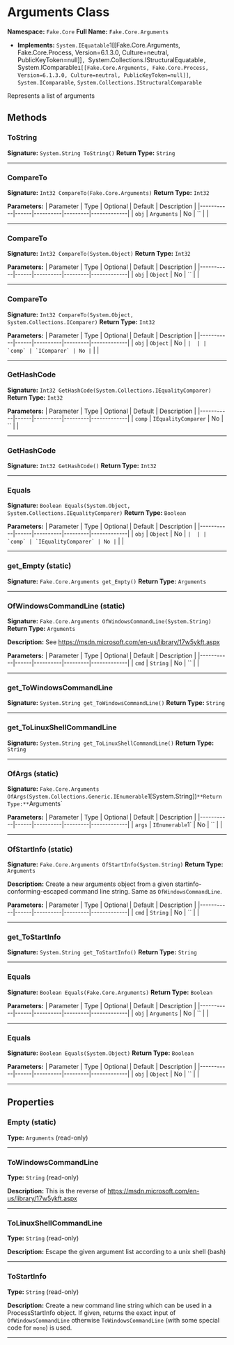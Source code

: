 # Arguments Class

**Namespace:** `Fake.Core`
**Full Name:** `Fake.Core.Arguments`
- **Implements:** `System.IEquatable`1[[Fake.Core.Arguments, Fake.Core.Process, Version=6.1.3.0, Culture=neutral, PublicKeyToken=null]]`, `System.Collections.IStructuralEquatable`, `System.IComparable`1[[Fake.Core.Arguments, Fake.Core.Process, Version=6.1.3.0, Culture=neutral, PublicKeyToken=null]]`, `System.IComparable`, `System.Collections.IStructuralComparable`

Represents a list of arguments

## Methods

### ToString

**Signature:** `System.String ToString()`
**Return Type:** `String`

---

### CompareTo

**Signature:** `Int32 CompareTo(Fake.Core.Arguments)`
**Return Type:** `Int32`

**Parameters:**
| Parameter | Type | Optional | Default | Description |
|-----------|------|----------|---------|-------------|
| `obj` | `Arguments` | No | `` |  |

---

### CompareTo

**Signature:** `Int32 CompareTo(System.Object)`
**Return Type:** `Int32`

**Parameters:**
| Parameter | Type | Optional | Default | Description |
|-----------|------|----------|---------|-------------|
| `obj` | `Object` | No | `` |  |

---

### CompareTo

**Signature:** `Int32 CompareTo(System.Object, System.Collections.IComparer)`
**Return Type:** `Int32`

**Parameters:**
| Parameter | Type | Optional | Default | Description |
|-----------|------|----------|---------|-------------|
| `obj` | `Object` | No | `` |  |
| `comp` | `IComparer` | No | `` |  |

---

### GetHashCode

**Signature:** `Int32 GetHashCode(System.Collections.IEqualityComparer)`
**Return Type:** `Int32`

**Parameters:**
| Parameter | Type | Optional | Default | Description |
|-----------|------|----------|---------|-------------|
| `comp` | `IEqualityComparer` | No | `` |  |

---

### GetHashCode

**Signature:** `Int32 GetHashCode()`
**Return Type:** `Int32`

---

### Equals

**Signature:** `Boolean Equals(System.Object, System.Collections.IEqualityComparer)`
**Return Type:** `Boolean`

**Parameters:**
| Parameter | Type | Optional | Default | Description |
|-----------|------|----------|---------|-------------|
| `obj` | `Object` | No | `` |  |
| `comp` | `IEqualityComparer` | No | `` |  |

---

### get_Empty (static)

**Signature:** `Fake.Core.Arguments get_Empty()`
**Return Type:** `Arguments`

---

### OfWindowsCommandLine (static)

**Signature:** `Fake.Core.Arguments OfWindowsCommandLine(System.String)`
**Return Type:** `Arguments`

**Description:** See https://msdn.microsoft.com/en-us/library/17w5ykft.aspx

**Parameters:**
| Parameter | Type | Optional | Default | Description |
|-----------|------|----------|---------|-------------|
| `cmd` | `String` | No | `` |  |

---

### get_ToWindowsCommandLine

**Signature:** `System.String get_ToWindowsCommandLine()`
**Return Type:** `String`

---

### get_ToLinuxShellCommandLine

**Signature:** `System.String get_ToLinuxShellCommandLine()`
**Return Type:** `String`

---

### OfArgs (static)

**Signature:** `Fake.Core.Arguments OfArgs(System.Collections.Generic.IEnumerable`1[System.String])`
**Return Type:** `Arguments`

**Parameters:**
| Parameter | Type | Optional | Default | Description |
|-----------|------|----------|---------|-------------|
| `args` | `IEnumerable`1` | No | `` |  |

---

### OfStartInfo (static)

**Signature:** `Fake.Core.Arguments OfStartInfo(System.String)`
**Return Type:** `Arguments`

**Description:** Create a new arguments object from a given startinfo-conforming-escaped command line string.
 Same as `OfWindowsCommandLine`.

**Parameters:**
| Parameter | Type | Optional | Default | Description |
|-----------|------|----------|---------|-------------|
| `cmd` | `String` | No | `` |  |

---

### get_ToStartInfo

**Signature:** `System.String get_ToStartInfo()`
**Return Type:** `String`

---

### Equals

**Signature:** `Boolean Equals(Fake.Core.Arguments)`
**Return Type:** `Boolean`

**Parameters:**
| Parameter | Type | Optional | Default | Description |
|-----------|------|----------|---------|-------------|
| `obj` | `Arguments` | No | `` |  |

---

### Equals

**Signature:** `Boolean Equals(System.Object)`
**Return Type:** `Boolean`

**Parameters:**
| Parameter | Type | Optional | Default | Description |
|-----------|------|----------|---------|-------------|
| `obj` | `Object` | No | `` |  |

---

## Properties

### Empty (static)

**Type:** `Arguments` (read-only)

---

### ToWindowsCommandLine

**Type:** `String` (read-only)

**Description:** This is the reverse of https://msdn.microsoft.com/en-us/library/17w5ykft.aspx

---

### ToLinuxShellCommandLine

**Type:** `String` (read-only)

**Description:** Escape the given argument list according to a unix shell (bash)

---

### ToStartInfo

**Type:** `String` (read-only)

**Description:** Create a new command line string which can be used in a ProcessStartInfo object.
 If given, returns the exact input of `OfWindowsCommandLine` otherwise `ToWindowsCommandLine` (with some special code for `mono`) is used.

---